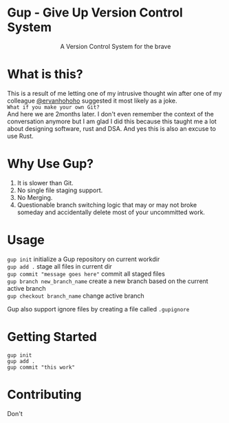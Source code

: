 <h1> Gup - Give Up Version Control System </h1>
<div style="text-align: center;">A Version Control System for the brave</div>

# What is this?
This is a result of me letting one of my intrusive thought win after one of my colleague [@ervanhohoho](https://github.com/ervanhohoho) suggested it most likely as a joke.
<br>
```What if you make your own Git?``` <br>
And here we are 2months later. I don't even remember the context of the conversation anymore but I am glad I did this because this taught
me a lot about designing software, rust and DSA. And yes this is also an excuse to use Rust.

# Why Use Gup?
1. It is slower than Git.
2. No single file staging support.
3. No Merging.
4. Questionable branch switching logic that may or may not broke someday and accidentally delete most of your uncommitted work.

# Usage
`gup init` initialize a Gup repository on current workdir
<br>
`gup add .` stage all files in current dir
<br>
`gup commit "message goes here"` commit all staged files
<br>
`gup branch new_branch_name` create a new branch based on the current active branch
<br>
`gup checkout branch_name` change active branch

Gup also support ignore files by creating a file called `.gupignore`

# Getting Started
```
gup init
gup add .
gup commit "this work"
```

# Contributing
Don't